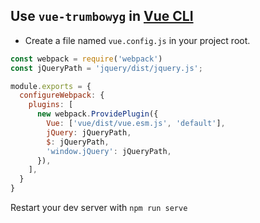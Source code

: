 ## Use `vue-trumbowyg` in [Vue CLI](https://cli.vuejs.org/)

* Create a file named `vue.config.js` in your project root.
```js
const webpack = require('webpack')
const jQueryPath = 'jquery/dist/jquery.js';

module.exports = {
  configureWebpack: {
    plugins: [
      new webpack.ProvidePlugin({
        Vue: ['vue/dist/vue.esm.js', 'default'],
        jQuery: jQueryPath,
        $: jQueryPath,
        'window.jQuery': jQueryPath,
      }),
    ],
  }
}
```
Restart your dev server with `npm run serve`
